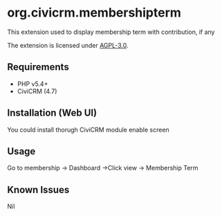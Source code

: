 # org.civicrm.membershipterm

This extension used to display membership term with contribution, if any

The extension is licensed under [AGPL-3.0](LICENSE.txt).

## Requirements

* PHP v5.4+
* CiviCRM (4.7)

## Installation (Web UI)

You could install thorugh CiviCRM module enable screen

## Usage

Go to membership -> Dashboard ->Click view -> Membership Term

## Known Issues

Nil
